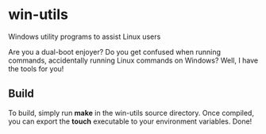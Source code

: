 # win-utils
Windows utility programs to assist Linux users

Are you a dual-boot enjoyer? Do you get confused when running commands, accidentally running Linux commands on Windows? Well, I have the tools for you!

## Build
To build, simply run **make** in the win-utils source directory. Once compiled, you can export the **touch** executable to your environment variables.
Done!
